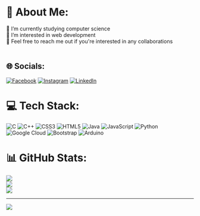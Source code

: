# 💫 About Me:
🌱 I’m currently studying computer science<br>🔭 I’m interested in web development<br>👯 Feel free to reach me out if you're interested in any collaborations <br><br>


## 🌐 Socials:
[![Facebook](https://img.shields.io/badge/Facebook-%231877F2.svg?logo=Facebook&logoColor=white)](https://facebook.com/BananKhoulani) [![Instagram](https://img.shields.io/badge/Instagram-%23E4405F.svg?logo=Instagram&logoColor=white)](https://instagram.com/banankhoulani) [![LinkedIn](https://img.shields.io/badge/LinkedIn-%230077B5.svg?logo=linkedin&logoColor=white)](https://linkedin.com/in/BananKhoulani) 

# 💻 Tech Stack:
![C](https://img.shields.io/badge/c-%2300599C.svg?style=for-the-badge&logo=c&logoColor=white) ![C++](https://img.shields.io/badge/c++-%2300599C.svg?style=for-the-badge&logo=c%2B%2B&logoColor=white) ![CSS3](https://img.shields.io/badge/css3-%231572B6.svg?style=for-the-badge&logo=css3&logoColor=white) ![HTML5](https://img.shields.io/badge/html5-%23E34F26.svg?style=for-the-badge&logo=html5&logoColor=white) ![Java](https://img.shields.io/badge/java-%23ED8B00.svg?style=for-the-badge&logo=java&logoColor=white) ![JavaScript](https://img.shields.io/badge/javascript-%23323330.svg?style=for-the-badge&logo=javascript&logoColor=%23F7DF1E) ![Python](https://img.shields.io/badge/python-3670A0?style=for-the-badge&logo=python&logoColor=ffdd54) ![Google Cloud](https://img.shields.io/badge/Google%20Cloud-%234285F4.svg?style=for-the-badge&logo=google-cloud&logoColor=white) ![Bootstrap](https://img.shields.io/badge/bootstrap-%23563D7C.svg?style=for-the-badge&logo=bootstrap&logoColor=white) ![Arduino](https://img.shields.io/badge/-Arduino-00979D?style=for-the-badge&logo=Arduino&logoColor=white)
# 📊 GitHub Stats:
![](https://github-readme-stats.vercel.app/api?username=Banan-Khoulani&theme=dark&hide_border=false&include_all_commits=false&count_private=true)<br/>
![](https://github-readme-streak-stats.herokuapp.com/?user=Banan-Khoulani&theme=dark&hide_border=false)<br/>
![](https://github-readme-stats.vercel.app/api/top-langs/?username=Banan-Khoulani&theme=dark&hide_border=false&include_all_commits=false&count_private=true&layout=compact)

---
[![](https://visitcount.itsvg.in/api?id=Banan-Khoulani&icon=0&color=0)](https://visitcount.itsvg.in)

<!-- Proudly created with GPRM ( https://gprm.itsvg.in ) -->
